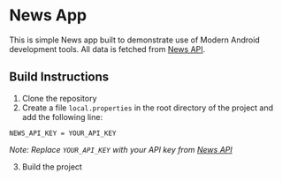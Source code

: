 # News App
This is simple News app built to demonstrate use of Modern Android development tools.
All data is fetched from [News API](https://newsapi.org/).

## Build Instructions
1. Clone the repository
2. Create a file `local.properties` in the root directory of the project and add the following line:

  `NEWS_API_KEY = YOUR_API_KEY`

  *Note: Replace `YOUR_API_KEY` with your API key from [News API](https://newsapi.org/)*

3. Build the project
